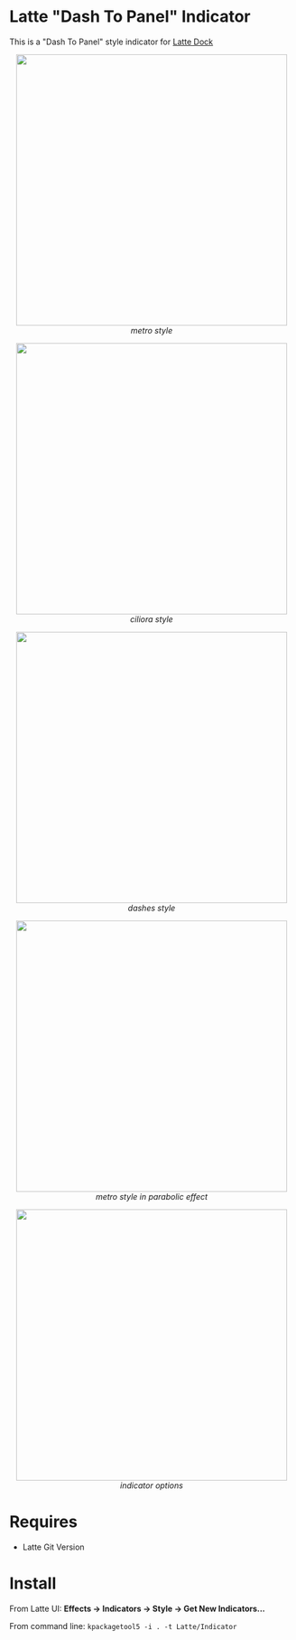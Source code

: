 # Latte "Dash To Panel" Indicator
This is a "Dash To Panel" style indicator for [Latte Dock](https://phabricator.kde.org/source/latte-dock/repository/master/)

<p align="center">
<img src="https://i.imgur.com/9YOlbaC.png" width="480" ><br/>
<i>metro style</i>
</p>

<p align="center">
<img src="https://i.imgur.com/jBVWJyo.png" width="480" ><br/>
<i>ciliora style</i>
</p>

<p align="center">
<img src="https://i.imgur.com/d3kHMBF.png" width="480" ><br/>
<i>dashes style</i>
</p>

<p align="center">
<img src="https://i.imgur.com/0XsXflm.png" width="480" ><br/>
<i>metro style in parabolic effect</i>
</p>

<p align="center">
<img src="https://i.imgur.com/xCW2Vm9.png" width="480" ><br/>
<i>indicator options</i>
</p>

# Requires

- Latte Git Version

# Install

From Latte UI: **Effects -> Indicators -> Style -> Get New Indicators...**

From command line: ``kpackagetool5 -i . -t Latte/Indicator``

